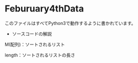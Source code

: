 # Feburuary4thData

このファイルはすべてPython3で動作するように書かれています。

- ソースコードの解説

M(配列)：ソートされるリスト

length：ソートされるリストの長さ
